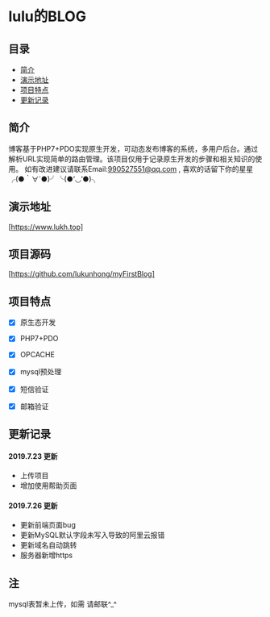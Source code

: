 # lulu的BLOG
## 目录
- [简介](#简介)
- [演示地址](#演示地址)
- [项目特点](#项目特点)
- [更新记录](#更新记录)

## 简介

博客基于PHP7+PDO实现原生开发，可动态发布博客的系统，多用户后台。通过解析URL实现简单的路由管理。该项目仅用于记录原生开发的步骤和相关知识的使用。
如有改进建议请联系Email:990527551@qq.com , 喜欢的话留下你的星星╭(●｀∀´●)╯╰(●’◡’●)╮


## 演示地址
[https://www.lukh.top]

## 项目源码
[https://github.com/lukunhong/myFirstBlog]

## 项目特点

- [x] 原生态开发
- [x] PHP7+PDO
- [x] OPCACHE
- [x] mysql预处理
- [x] 短信验证
- [x] 邮箱验证


## 更新记录

#### 2019.7.23 更新
- 上传项目
- 增加使用帮助页面
#### 2019.7.26 更新
- 更新前端页面bug
- 更新MySQL默认字段未写入导致的阿里云报错
- 更新域名自动跳转
- 服务器新增https

## 注
mysql表暂未上传，如需 请邮联^_^
